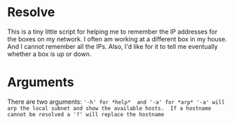 # Resolve

This is a tiny little script for helping me to remember the IP addresses
for the boxes on my network.  I often am working at a different box in my
house. And I cannot remember all the IPs.  Also, I'd like for it to tell 
me eventually whether a box is up or down.

# Arguments

There are two arguments:  `'-h' for *help*  and '-a' for *arp*
'-a' will arp the local subnet and show the available hosts.  If a hostname
cannot be resolved a '?' will replace the hostname
`
``````````


